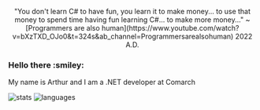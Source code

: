 <p align="center">
"You don't learn C# to have fun, you learn it to make money... to use that money to spend time having fun learning C#... to make more money..." ~[Programmers are also human](https://www.youtube.com/watch?v=bXzTXD_OJo0&t=324s&ab_channel=Programmersarealsohuman) 2022 A.D.
</p>

<h3>Hello there :smiley:</h3>

My name is Arthur and I am a .NET developer at Comarch


![stats](https://github-readme-stats.vercel.app/api?username=ArturMarekNowak) ![languages](https://github-readme-stats.vercel.app/api/top-langs/?username=ArturMarekNowak&layout=compact&langs_count=8&hide=Assembly,html,rich%20text%20format,makefile&exclude_repo=MessengerViaTcpOnStm32F769I,Maze)
